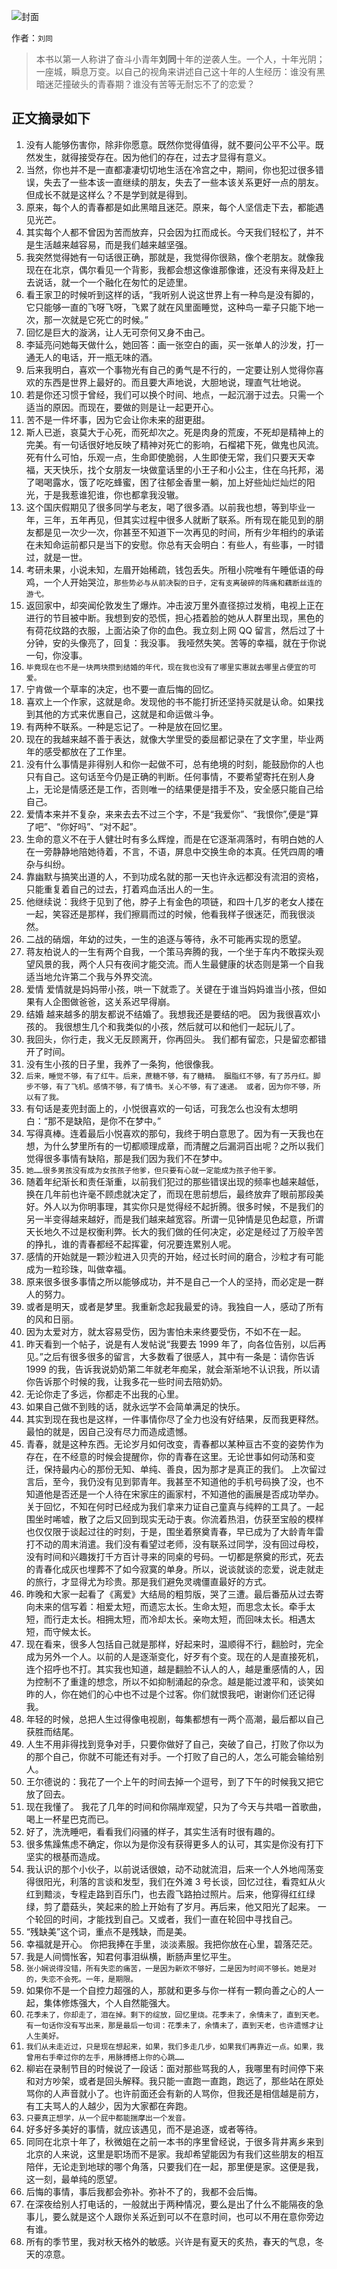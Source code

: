 ![封面](https://img3.doubanio.com/lpic/s24476315.jpg)

作者：`刘同`

> 本书以第一人称讲了奋斗小青年**刘同**十年的逆袭人生。一个人，十年光阴；一座城，瞬息万变。以自己的视角来讲述自己这十年的人生经历：谁没有黑暗迷茫撞破头的青春期？谁没有苦等无耐忘不了的恋爱？

## 正文摘录如下

1. 没有人能够伤害你，除非你愿意。既然你觉得值得，就不要问公平不公平。既然发生，就得接受存在。因为他们的存在，过去才显得有意义。
2. 当然，你也并不是一直都凄凄切切地生活在冷宫之中，期间，你也犯过很多错误，失去了一些本该一直继续的朋友，失去了一些本该关系更好一点的朋友。 但成长不就是这样么？不是学到就是得到。
3. 原来，每个人的青春都是如此黑暗且迷茫。原来，每个人坚信走下去，都能遇见光芒。
4. 其实每个人都不曾因为苦而放弃，只会因为扛而成长。今天我们轻松了，并不是生活越来越容易，而是我们越来越坚强。
5. 我突然觉得她有一句话很正确，那就是，我觉得你很熟，像个老朋友。就像我现在在北京，偶尔看见一个背影，我都会想这像谁那像谁，还没有来得及赶上去说话，就一个一个融化在匆忙的足迹里。
6. 看王家卫的时候听到这样的话，“我听别人说这世界上有一种鸟是没有脚的，它只能够一直的飞呀飞呀，飞累了就在风里面睡觉，这种鸟一辈子只能下地一次，那一次就是它死亡的时候。”
7. 回忆是巨大的漩涡，让人无可奈何又身不由己。
8. 李延亮问她每天做什么，她回答：画一张空白的画，买一张单人的沙发，打一通无人的电话，开一瓶无味的酒。
9. 后来我明白，喜欢一个事物光有自己的勇气是不行的，一定要让别人觉得你喜欢的东西是世界上最好的。而且要大声地说，大胆地说，理直气壮地说。
10. 若是你还习惯于曾经，我们可以换个时间、地点，一起沉溺于过去。只需一个适当的原因。而现在，要做的则是让一起更开心。
11. 苦不是一件坏事，因为它会让你未来的甜更甜。
12. 斯人已逝，哀莫大于心死，而死却次之。死是肉身的荒废，不死却是精神上的完美。有一句话很好地反映了精神对死亡的影响，石榴裙下死，做鬼也风流。死有什么可怕，乐观一点，生命即使脆弱，人生即使无常，我们只要天天幸福，天天快乐，找个女朋友一块做童话里的小王子和小公主，住在乌托邦，渴了喝喝露水，饿了吃吃蜂蜜，困了往郁金香里一躺，加上好些灿烂灿烂的阳光，于是我惹谁犯谁，你也都拿我没辙。
13. 这个国庆假期见了很多同学与老友，喝了很多酒。以前我也想，等到毕业一年，三年，五年再见，但其实过程中很多人就断了联系。所有现在能见到的朋友都是见一次少一次，你甚至不知道下一次再见的时间，所有少年相约的承诺在未知命运前都只是当下的安慰。你总有天会明白：有些人，有些事，一时错过，就是一世。
14. 考研未果，小说未知，左眉开始稀疏，钱包丢失。所租小院唯有午睡低语的母鸡，一个人开始哭泣，`那些势必与从前决裂的日子，定有支离破碎的阵痛和藕断丝连的游弋。`
15. 返回家中，却突闻伦敦发生了爆炸。冲击波万里外直径掠过发梢，电视上正在进行的节目被中断。我想到安的恐慌，担心捂着脸的她从人群里出现，黑色的有荷花纹路的衣服，上面沾染了你的血色。我立刻上网 QQ 留言，然后过了十分钟，安的头像亮了，回复：我没事。 我哑然失笑。苦等的幸福，就在于你说一句，你没事。
16. `毕竟现在也不是一块两块攒到结婚的年代，现在我也没有了哪里实惠就去哪里占便宜的可爱。`
17. 宁肯做一个草率的决定，也不要一直后悔的回忆。
18. 喜欢上一个作家，这就是命。发现他的书不能打折还坚持买就是认命。如果找到其他的方式来优惠自己，这就是和命运做斗争。
19. 有两种不联系。一种是忘记了。一种是放在回忆里。
20. 现在的我越来越不善于表达，就像大学里受的委屈都记录在了文字里，毕业两年的感受都放在了工作里。
21. 没有什么事情是非得别人和你一起做不可，总有绝境的时刻，能鼓励你的人也只有自己。这句话至今仍是正确的判断。任何事情，不要希望寄托在别人身上，无论是情感还是工作，否则唯一的结果便是措手不及，安全感只能自己给自己。
22. 爱情本来并不复杂，来来去去不过三个字，不是“我爱你”、“我恨你”,便是“算了吧”、“你好吗”、“对不起”。
23. 生命的意义不在于人健壮时有多么辉煌，而是在它逐渐凋落时，有明白她的人在一旁静静地陪她待着，不言，不语，屏息中交换生命的本真。任凭四周的嘈杂与纠纷。
24. 靠幽默与搞笑出道的人，不到功成名就的那一天也许永远都没有流泪的资格，只能重复着自己的过去，打着鸡血活出人的一生。
25. 他继续说：我终于见到了他，脖子上有金色的项链，和四十几岁的老女人搂在一起，笑容还是那样，我们擦肩而过的时候，他看我样子很迷茫，而我很淡然。
26. 二战的硝烟，年幼的过失，一生的追逐与等待，永不可能再实现的愿望。
27. 蒋友柏说人的一生有两个自我，一个策马奔腾的我，一个坐于车内不敢探头观望风景的我，两个人只有夜间才能交流。而人生最健康的状态则是第一个自我适当地允许第二个我与外界交流。
28. 爱情 爱情就是妈妈带小孩，哄一下就乖了。关键在于谁当妈妈谁当小孩，但如果有人企图做爸爸，这关系迟早得崩。
29. 结婚 越来越多的朋友都说不结婚了。我想我还是要结的吧。 因为我很喜欢小孩的。 我很想生几个和我类似的小孩，然后就可以和他们一起玩儿了。
30. 我回头，你行走，我义无反顾离开，你再回头。 我们都有留恋，只是留恋都错开了时间。
31. 没有生小孩的日子里，我养了一条狗，他很像我。
32. `后来，睡觉不够，有了红牛。后来，蔗糖不够，有了糖精。 胭脂红不够，有了苏丹红。脚步不够，有了飞机。感情不够，有了情书。关心不够，有了速递。 或者，因为你不够，所以有了我。`
33. 有句话是麦兜封面上的，小悦很喜欢的一句话，可我怎么也没有太想明白：“那不是缺陷，是你不在梦中。”
34. 写得真棒。连着最后小悦喜欢的那句，我终于明白意思了。因为有一天我也在想，为什么梦里所有的一切都顺理成章，而清醒之后漏洞百出呢？之所以我们觉得很多事情有缺陷，那是我们因为我们不在梦中。
35. `她……很多男孩没有成为女孩孩子他爹，但只要有心就一定能成为孩子他干爹。`
36. 随着年纪渐长和责任渐重，以前我们犯过的那些错误出现的频率也越来越低，换在几年前也许毫不顾虑就决定了，而现在思前想后，最终放弃了眼前那段美好。外人以为你明事理，其实你只是觉得经不起折腾。很多时候，不是我们的另一半变得越来越好，而是我们越来越宽容。所谓一见钟情是见色起意，所谓天长地久不过是权衡利弊。长大的我们做的任何决定，必定是经过了万般辛苦的挣扎，谁的青春都经不起挥霍，何况要连累别人呢。
37. 感情的开始就是一颗沙粒进入贝壳的开始，经过长时间的磨合，沙粒才有可能成为一粒珍珠，叫做幸福。
38. 原来很多很多事情之所以能够成功，并不是自己一个人的坚持，而必定是一群人的努力。
39. 或者是明天，或者是梦里。我重新念起我最爱的诗。我独自一人，感动了所有的风和日丽。
40. 因为太爱对方，就太容易受伤，因为害怕未来终要受伤，不如不在一起。
41. 昨天看到一个帖子，说是有人发帖说“我要去 1999 年了，向各位告别，以后再见。”之后有很多很多的留言，大多数看了很感人，其中有一条是：请你告诉 1999 的我，告诉我说奶奶第二年就老年痴呆，就会渐渐地不认识我，所以请你告诉那个时候的我，让我多花一些时间去陪奶奶。
42. 无论你走了多远，你都走不出我的心里。
43. 如果自己做不到贱的话，就永远学不会简单满足的快乐。
44. 其实到现在我也是这样，一件事情你尽了全力也没有好结果，反而我更释然。最怕的就是，因自己没有尽力而造成遗憾。
45. 青春，就是这种东西。无论岁月如何改变，青春都以某种亘古不变的姿势作为存在，在不经意的时候会提醒你，你的青春在这里。无论世事如何动荡和变迁，保持最内心的那份无知、单纯、善良，因为那才是真正的我们。 上次留过言后，至今，我仍没有见到郭青年。我甚至不知道他的手机号码换了没，也不知道他是否还是一个人待在宋家庄的画家村，不知道他的画展是否成功举办。关于回忆，不知在何时已经成为我们拿来力证自己童真与纯粹的工具了。一起围坐时唏嘘，散了之后又回到现实无动于衷。你流着热泪，仿获至宝般的模样也仅仅限于谈起过往的时刻，于是，围坐着祭奠青春，早已成为了大龄青年雷打不动的周末消遣。我们没有看望过老师，没有联系过同学，没有回过母校，没有时间和兴趣拨打千方百计寻来的同桌的号码。一切都是祭奠的形式，死去的青春化成灰也埋葬不了如今寂寞的单身。所以，说谈就谈的恋爱，说走就走的旅行，才显得尤为珍贵。那是我们避免灵魂僵直最好的方式。
46. 昨晚和大家一起看了《离爱》大结局的粗剪版，哭了三遭。最后番茄从过去寄向未来的信写着：相爱太短，而遗忘太长。生命太短，而思念太长。牵手太短，而行走太长。相拥太短，而冷却太长。亲吻太短，而回味太长。相遇太短，而守候太长。
47. 现在看来，很多人包括自己就是那样，好起来时，温顺得不行，翻脸时，完全成为另外一个人。以前的人是逐渐变化，好歹有个变。现在的人是直接死机，连个招呼也不打。其实我也知道，越是翻脸不认人的人，越是重感情的人，因为控制不了重逢的想念，所以不如抑制涌起的杂念。越是能过渡平和，谈笑如昨的人，你在她们的心中也不过是个过客。你们就恨我吧，谢谢你们还记得我。
48. 年轻的时候，总把人生过得像电视剧，每集都想有一两个高潮，最后都以自己获胜而结尾。
49. 人生不用非得找到竞争对手，只要你做好了自己，突破了自己，打败了你以为的那个自己，你就不可能还有对手。一个打败了自己的人，怎么可能会输给别人。
50. 王尔德说的：我花了一个上午的时间去掉一个逗号，到了下午的时候我又把它放了回去。
51. 现在我懂了。 我花了几年的时间和你隔岸观望，只为了今天与共唱一首歌曲，喝上一杯星巴克而已。
52. 好了，洗洗睡吧，看看我们闷骚的样子，其实生活有时很有趣的。
53. 很多焦躁焦虑不确定，你以为是你没有获得更多人的认可，其实是你没有打下坚实的根基而造成。
54. 我认识的那个小伙子，以前说话很娘，动不动就流泪，后来一个人外地闯荡变得很阳光，利落的言谈和发型，我们在外滩 3 号长谈，回忆过往，看霓虹从火红到黯淡，专程走路到百乐门，也去霞飞路拍过照片。后来，他穿得红红绿绿，剪了蘑菇头，笑起来的脸上开始有了岁月。再后来，他又阳光了起来。 一个轮回的时间，才能找到自己。又或者，我们一直在轮回中寻找自己。
55. “残缺美”这个词，重点不是残缺，而是美。
56. 幸福就是开心。 你把我捧在手里，淡淡素服。我把你放在心里，碧落茫茫。
57. 我是人间惆怅客，知君何事泪纵横，断肠声里忆平生。
58. `张小娴说得没错，所有失恋的痛苦，一是因为新欢不够好，二是因为时间不够长。她是对的，失恋不会死。一年，是期限。`
59. 如果你不是一个自控力超强的人，那就和更多与你一样有一颗向善之心的人一起，集体修炼强大，个人自然能强大。
60. `花季未了，你却走了，泪在掉。剩下的绽放，回忆里烧。花季未了，余情未了，直到天老。 有一句话你没有写出来，那是最后一句词：花季未了，余情未了，直到天老，也许遗憾才让人生美好。`
61. `我们从未走近过，只是现在想起来，如果，我们多走几步，如果我们再靠近一点。如果，我曾用右手牵过你的左手，用脉搏搭上你的心跳……`
62. 柳岩在录制节目的时候说了一段话：面对那些骂我的人，我哪里有时间停下来和对方吵架，或者是回头解释。我只能一直跑一直跑，跑远了，那些站在原处骂你的人声音就小了。也许前面还会有新的人骂你，但我还是相信越是前方，有工夫骂人的人越少，因为大家都在奔跑。
63. `只要真正想学，从一个屁中都能揣摩出一个发音。`
64. 好多好多美好的事情，就应该遇见，而不是追逐，或者等待。
65. 同同在北京十年了，秋微姐在之前一本书的序里曾经说，于很多背井离乡来到北京的人来说，这里是职场而不是家。我却希望能因为有我们这些朋友的相互陪伴，无论走到地球的哪个角落，只要我们在一起，那里便是家。这便是我，这一刻，最单纯的愿望。
66. 后悔的事情，事后我都会弥补。弥补不了的，我都不会后悔。
67. 在深夜给别人打电话的，一般就出于两种情况，要么是出了什么不能隔夜的急事儿，要么就是这个人跟你关系近到可以不在意时间，也可以不用在意你旁边有谁。
68. 所有的季节里，我对秋天格外的敏感。兴许是有夏天的炙热，春天的气息，冬天的凉意。